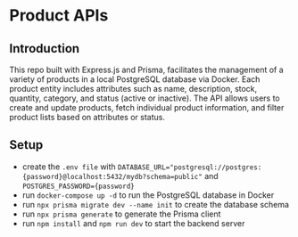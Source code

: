 # Product APIs

## Introduction

This repo built with Express.js and Prisma, facilitates the management of a variety of products in a local PostgreSQL database via Docker. Each product entity includes attributes such as name, description, stock, quantity, category, and status (active or inactive). The API allows users to create and update products, fetch individual product information, and filter product lists based on attributes or status.

## Setup

- create the `.env file` with `DATABASE_URL="postgresql://postgres:{password}@localhost:5432/mydb?schema=public"` and `POSTGRES_PASSWORD={password}`
- run `docker-compose up -d` to run the PostgreSQL database in Docker
- run `npx prisma migrate dev --name init` to create the database schema
- run `npx prisma generate` to generate the Prisma client
- run `npm install` and `npm run dev` to start the backend server
